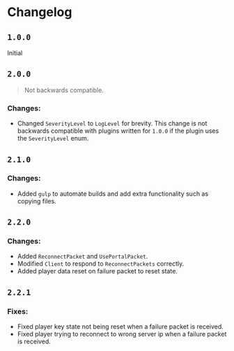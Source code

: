 # Changelog

## `1.0.0`
Initial

## `2.0.0`
> Not backwards compatible.
### Changes:
 + Changed `SeverityLevel` to `LogLevel` for brevity. This change is not backwards compatible with plugins written for `1.0.0` if the plugin uses the `SeverityLevel` enum.

## `2.1.0`
### Changes:
 + Added `gulp` to automate builds and add extra functionality such as copying files.

## `2.2.0`
### Changes:
 + Added `ReconnectPacket` and `UsePortalPacket`.
 + Modified `Client` to respond to `ReconnectPackets` correctly.
 + Added player data reset on failure packet to reset state.

## `2.2.1`
### Fixes:
 + Fixed player key state not being reset when a failure packet is received.
 + Fixed player trying to reconnect to wrong server ip when a failure packet is received.